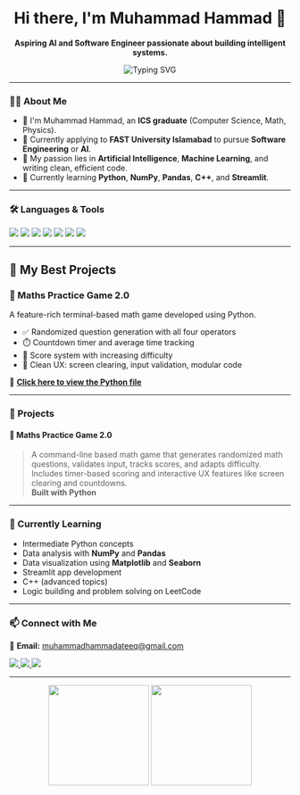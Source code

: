 <h1 align="center">Hi there, I'm Muhammad Hammad 👋</h1>

<p align="center">
  <b>Aspiring AI and Software Engineer passionate about building intelligent systems.</b>
</p>

<p align="center">
  <img src="https://readme-typing-svg.demolab.com?font=Fira+Code&pause=1000&center=true&vCenter=true&width=500&lines=Welcome+to+my+GitHub!;Learning+AI+%26+Software+Engineering;Lover+of+Python%2C+C%2B%2B%2C+and+Code+Crafting" alt="Typing SVG" />
</p>

---

### 👨‍🎓 About Me
- 📌 I'm Muhammad Hammad, an **ICS graduate** (Computer Science, Math, Physics).
- 🎯 Currently applying to **FAST University Islamabad** to pursue **Software Engineering** or **AI**.
- 🔭 My passion lies in **Artificial Intelligence**, **Machine Learning**, and writing clean, efficient code.
- 🧠 Currently learning **Python**, **NumPy**, **Pandas**, **C++**, and **Streamlit**.

---

### 🛠️ Languages & Tools

<p align="left">
  <a><img src="https://img.shields.io/badge/PYTHON-3776AB?style=for-the-badge&logo=python&logoColor=white" /></a>
  <a><img src="https://img.shields.io/badge/C++-00599C?style=for-the-badge&logo=c%2B%2B&logoColor=white" /></a>
  <a><img src="https://img.shields.io/badge/NUMPY-013243?style=for-the-badge&logo=numpy&logoColor=white" /></a>
  <a><img src="https://img.shields.io/badge/PANDAS-150458?style=for-the-badge&logo=pandas&logoColor=white" /></a>
  <a><img src="https://img.shields.io/badge/STREAMLIT-FF4B4B?style=for-the-badge&logo=streamlit&logoColor=white" /></a>
  <a><img src="https://img.shields.io/badge/VS%20CODE-007ACC?style=for-the-badge&logo=visual-studio-code&logoColor=white" /></a>
  <a><img src="https://img.shields.io/badge/GIT-F05032?style=for-the-badge&logo=git&logoColor=white" /></a>
</p>


---

## 🧠 My Best Projects

### 📌 Maths Practice Game 2.0

A feature-rich terminal-based math game developed using Python.

- ✅ Randomized question generation with all four operators
- ⏱️ Countdown timer and average time tracking
- 🎯 Score system with increasing difficulty
- 🧼 Clean UX: screen clearing, input validation, modular code

🔗 **[Click here to view the Python file](https://github.com/Hammad4122/Mini_Projects/blob/main/Maths%20Practice%20Game%202.0.py)**

---

### 📂 Projects

#### 🔢 Maths Practice Game 2.0
> A command-line based math game that generates randomized math questions, validates input, tracks scores, and adapts difficulty. Includes timer-based scoring and interactive UX features like screen clearing and countdowns.  
> **Built with Python**

---

### 🌱 Currently Learning

- Intermediate Python concepts
- Data analysis with **NumPy** and **Pandas**
- Data visualization using **Matplotlib** and **Seaborn**
- Streamlit app development
- C++ (advanced topics)
- Logic building and problem solving on LeetCode

---

### 📫 Connect with Me


📧 **Email:** muhammadhammadateeq@gmail.com

<p align="left">
  <a href="https://www.linkedin.com/in/muhammad-hammad-ateeq-648ba5371/" target="_blank">
    <img src="https://img.shields.io/badge/LINKEDIN-0077B5?style=for-the-badge&logo=linkedin&logoColor=white" />
  </a>
  <a href="https://www.instagram.com/muhammad_hammad_python" target="_blank">
    <img src="https://img.shields.io/badge/INSTAGRAM-E4405F?style=for-the-badge&logo=instagram&logoColor=white" />
  </a>
  <a href="https://leetcode.com/u/Muhammad_Hammad_python/" target="_blank">
    <img src="https://img.shields.io/badge/LEETCODE-FFA116?style=for-the-badge&logo=leetcode&logoColor=black" />
  </a>
</p>

---

<p align="center">
  <img src="https://github-readme-stats.vercel.app/api?username=Hammad4122&show_icons=true&theme=radical&cache_bust=1" height="180"/>
  <img src="https://github-readme-stats.vercel.app/api/top-langs/?username=Hammad4122&layout=compact&theme=radical&cache_bust=1" height="180"/>
</p>


